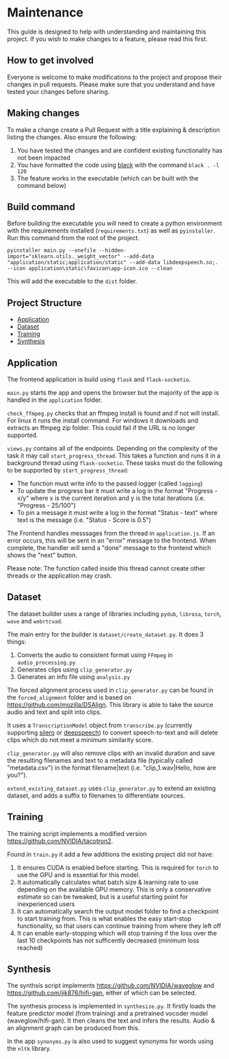 # Maintenance
This guide is designed to help with understanding and maintaining this project.
If you wish to make changes to a feature, please read this first.

## How to get involved
Everyone is welcome to make modifications to the project and propose their changes in pull requests. Please make sure that you understand and have tested your changes before sharing.

## Making changes
To make a change create a Pull Request with a title explaining & description listing the changes.
Also ensure the following:
1. You have tested the changes and are confident existing functionality has not been impacted
2. You have formatted the code using [black](https://pypi.org/project/black/) with the command `black . -l 120`
3. The feature works in the executable (which can be built with the command below)

## Build command
Before building the executable you will need to create a python environment with the requirements installed (`requirements.txt`) as well as `pyinstaller`.
Run this command from the root of the project.

`pyinstaller main.py --onefile --hidden-import="sklearn.utils._weight_vector" --add-data "application/static;application/static" --add-data libdeepspeech.so;. --icon application\static\favicon\app-icon.ico --clean`

This will add the executable to the `dist` folder.

## Project Structure
- [Application](#application)
- [Dataset](#dataset)
- [Training](#training)
- [Synthesis](#synthesis)

## Application
The frontend application is build using `flask` and `flask-socketio`.

`main.py` starts the app and opens the browser but the majority of the app is handled in the `application` folder.

`check_ffmpeg.py` checks that an ffmpeg install is found and if not will install. For linux it runs the install command. For windows it downloads and extracts an ffmpeg zip folder. This could fail if the URL is no longer supported.

`views.py` contains all of the endpoints. Depending on the complexity of the task it may call `start_progress_thread`. This takes a function and runs it in a background thread using `flask-socketio`. These tasks must do the following to be supported by `start_progress_thread`:
- The function must write info to the passed logger (called `logging`)
- To update the progress bar it must write a log in the format "Progress - x/y" where x is the current iteration and y is the total iterations (i.e. "Progress - 25/100")
- To pin a message it must write a log in the format "Status - text" where text is the message (i.e. "Status - Score is 0.5")

The Frontend handles messsages from the thread in `application.js`.
If an error occurs, this will be sent in an "error" message to the frontend. When complete, the handler will send a "done" message to the frontend which shows the "next" button.

Please note: The function called inside this thread cannot create other threads or the application may crash.

## Dataset
The dataset builder uses a range of libraries including `pydub`, `librosa`, `torch`, `wave` and `webrtcvad`.

The main entry for the builder is `dataset/create_dataset.py`. It does 3 things:
1. Converts the audio to consistent format using `FFmpeg` in `audio_processing.py` 
2. Generates clips using `clip_generator.py`
3. Generates an info file using `analysis.py`

The forced alignment process used in `clip_generator.py` can be found in the `forced_alignment` folder and is based on https://github.com/mozilla/DSAlign. This library is able to take the source audio and text and split into clips. 

It uses a `TranscriptionModel` object from `transcribe.py` (currently supporting [silero](https://github.com/snakers4/silero-models) or [deepspeech](https://github.com/mozilla/DeepSpeech)) to convert speech-to-text and will delete clips which do not meet a minimum similarity score.

`clip_generator.py` will also remove clips with an invalid duration and save the resulting filenames and text to a metadata file (typically called "metadata.csv") in the format filename|text (i.e. "clip_1.wav|Hello, how are you?").

`extend_existing_dataset.py` uses `clip_generator.py` to extend an existing dataset, and adds a suffix to filenames to differentiate sources.

## Training
The training script implements a modified version https://github.com/NVIDIA/tacotron2.

Found in `train.py` it add a few additions the existing project did not have:
1. It ensures CUDA is enabled before starting. This is required for `torch` to use the GPU and is essential for this model.
2. It automatically calculates what batch size & learning rate to use depending on the available GPU memory. This is only a conservative estimate so can be tweaked, but is a useful starting point for inexperienced users
3. It can automatically search the output model folder to find a checkpoint to start training from. This is what enables the easy start-stop functionality, so that users can continue training from where they left off
4. It can enable early-stopping which will stop training if the loss over the last 10 checkpoints has not sufficently decreased (minimum loss reached) 

## Synthesis
The synthsis script implements https://github.com/NVIDIA/waveglow and https://github.com/jik876/hifi-gan, either of which can be selected.

The synthesis process is implemented in `synthesize.py`. It firstly loads the feature predictor model (from training) and a pretrained vocoder model (waveglow/hifi-gan). It then cleans the text and infers the results. Audio & an alignment graph can be produced from this.

In the app `synonyms.py` is also used to suggest synonyms for words using the `nltk` library.
